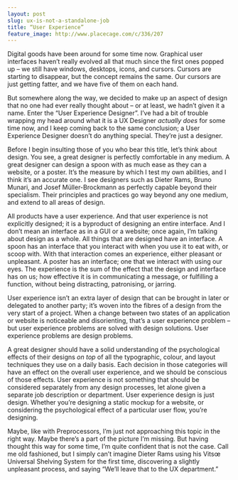 ```yaml
---
layout: post
slug: ux-is-not-a-standalone-job
title: “User Experience”
feature_image: http://www.placecage.com/c/336/207
---
```


Digital goods have been around for some time now. Graphical user interfaces haven’t really evolved all that much since the first ones popped up – we still have windows, desktops, icons, and cursors. Cursors are starting to disappear, but the concept remains the same. Our cursors are just getting fatter, and we have five of them on each hand.

But somewhere along the way, we decided to make up an aspect of design that no one had ever really thought about – or at least, we hadn’t given it a name. Enter the “User Experience Designer”. I’ve had a bit of trouble wrapping my head around what it is a UX Designer _actually does_ for some time now, and I keep coming back to the same conclusion; a User Experience Designer doesn’t do anything special. They’re just a designer.

Before I begin insulting those of you who bear this title, let’s think about design. You see, a great designer is perfectly comfortable in any medium. A great designer can design a spoon with as much ease as they can a website, or a poster. It’s the measure by which I test my own abilities, and I think it’s an accurate one. I see designers such as Dieter Rams, Bruno Munari, and Josef Müller-Brockmann as perfectly capable beyond their specialism. Their principles and practices go way beyond any one medium, and extend to all areas of design.

All products have a user experience. And that user experience is not explicitly designed; it is a byproduct of designing an entire interface. And I don’t mean an interface as in a GUI or a website; once again, I’m talking about design as a whole. All things that are designed have an interface. A spoon has an interface that you interact with when you use it to eat with, or scoop with. With that interaction comes an experience, either pleasant or unpleasant. A poster has an interface; one that we interact with using our eyes. The experience is the sum of the effect that the design and interface has on us; how effective it is in communicating a message, or fulfilling a function, without being distracting, patronising, or jarring.

User experience isn’t an extra layer of design that can be brought in later or delegated to another party; it’s woven into the fibres of a design from the very start of a project. When a change between two states of an application or website is noticeable and disorienting, that’s a user experience problem – but user experience problems are solved with design solutions. User experience problems are design problems.

A great designer should have a solid understanding of the psychological effects of their designs _on top_ of all the typographic, colour, and layout techniques they use on a daily basis. Each decision in those categories will have an effect on the overall user experience, and we should be conscious of those effects. User experience is not something that should be considered separately from any design processes, let alone given a separate job description or department. User experience design is just design. Whether you’re designing a static mockup for a website, or considering the psychological effect of a particular user flow, you’re designing.

Maybe, like with Preprocessors, I’m just not approaching this topic in the right way. Maybe there’s a part of the picture I’m missing. But having thought this way for some time, I’m quite confident that is not the case. Call me old fashioned, but I simply can’t imagine Dieter Rams using his Vitsœ Universal Shelving System for the first time, discovering a slightly unpleasant process, and saying “We’ll leave that to the UX department.”
